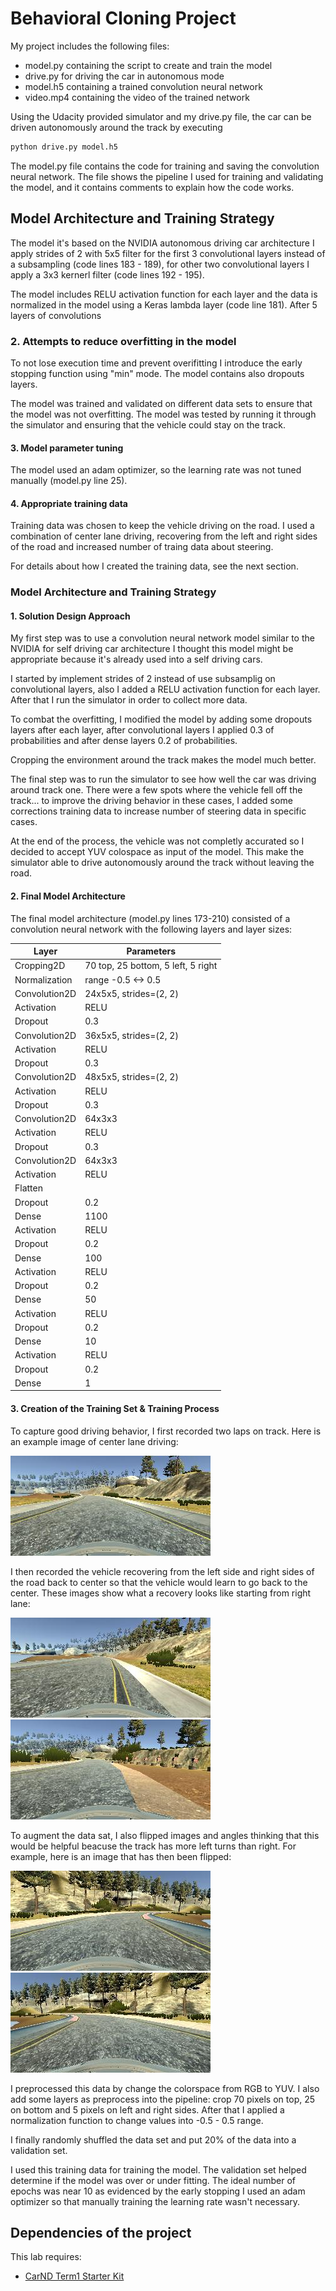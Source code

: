 # Behavioral Cloning Project

[//]: # (Image References)

[image1]: ./images/image1.jpg "Grayscaling"
[image2]: ./images/image2.jpg "Recovery Image"
[image3]: ./images/image3.jpg "Recovery Image"
[image4]: ./images/image4.jpg "Normal Image"
[image5]: ./images/image5.jpeg "Flipped Image"

My project includes the following files:
* model.py containing the script to create and train the model
* drive.py for driving the car in autonomous mode
* model.h5 containing a trained convolution neural network
* video.mp4 containing the video of the trained network

Using the Udacity provided simulator and my drive.py file, the car can be driven autonomously around the track by executing 
```sh
python drive.py model.h5
```

The model.py file contains the code for training and saving the convolution neural network. The file shows the pipeline I used for training and validating the model, and it contains comments to explain how the code works.

## Model Architecture and Training Strategy

The model it's based on the NVIDIA autonomous driving car architecture
I apply strides of 2 with 5x5 filter for the first 3 convolutional layers instead of a subsampling (code lines 183 - 189), for other two convolutional layers I apply a 3x3 kernerl filter (code lines 192 - 195).

The model includes RELU activation function for each layer and the data is normalized in the model using a Keras lambda layer (code line 181).
After 5 layers of convolutions

### 2. Attempts to reduce overfitting in the model

To not lose execution time and prevent overifitting I introduce the early stopping function using "min" mode. The model contains also dropouts layers.

The model was trained and validated on different data sets to ensure that the model was not overfitting. The model was tested by running it through the simulator and ensuring that the vehicle could stay on the track.

#### 3. Model parameter tuning

The model used an adam optimizer, so the learning rate was not tuned manually (model.py line 25).

#### 4. Appropriate training data

Training data was chosen to keep the vehicle driving on the road. I used a combination of center lane driving, recovering from the left and right sides of the road and increased number of traing data about steering.

For details about how I created the training data, see the next section. 

### Model Architecture and Training Strategy

#### 1. Solution Design Approach

My first step was to use a convolution neural network model similar to the NVIDIA for self driving car architecture I thought this model might be appropriate because it's already used into a self driving cars. 

I started by implement strides of 2 instead of use subsamplig on convolutional layers, also I added a RELU activation function for each layer. After that I run the simulator in order to collect more data.

To combat the overfitting, I modified the model by adding some dropouts layers after each layer, after convolutional layers I applied 0.3 of probabilities and after dense layers 0.2 of probabilities.

Cropping the environment around the track makes the model much better.

The final step was to run the simulator to see how well the car was driving around track one. There were a few spots where the vehicle fell off the track... to improve the driving behavior in these cases, I added some corrections training data to increase number of steering data in specific cases.

At the end of the process, the vehicle was not completly accurated so I decided to accept YUV colospace as input of the model. This make the simulator able to drive autonomously around the track without leaving the road.

#### 2. Final Model Architecture

The final model architecture (model.py lines 173-210) consisted of a convolution neural network with the following layers and layer sizes:

 | Layer         | Parameters                         |
| ------------- | ---------------------------------- |
| Cropping2D    | 70 top, 25 bottom, 5 left, 5 right |
| Normalization | range -0.5 <-> 0.5                 |
| Convolution2D | 24x5x5, strides=(2, 2)             |
| Activation    | RELU                               |
| Dropout       | 0.3                                |
| Convolution2D | 36x5x5, strides=(2, 2)             |
| Activation    | RELU                               |
| Dropout       | 0.3                                |
| Convolution2D | 48x5x5, strides=(2, 2)             |
| Activation    | RELU                               |
| Dropout       | 0.3                                |
| Convolution2D | 64x3x3                             |
| Activation    | RELU                               |
| Dropout       | 0.3                                |
| Convolution2D | 64x3x3                             |
| Activation    | RELU                               |
| Flatten       |                                    |
| Dropout       | 0.2                                |
| Dense         | 1100                               |
| Activation    | RELU                               |
| Dropout       | 0.2                                |
| Dense         | 100                                |
| Activation    | RELU                               |
| Dropout       | 0.2                                |
| Dense         | 50                                 |
| Activation    | RELU                               |
| Dropout       | 0.2                                |
| Dense         | 10                                 |
| Activation    | RELU                               |
| Dropout       | 0.2                                |
| Dense         | 1                                  |


#### 3. Creation of the Training Set & Training Process

To capture good driving behavior, I first recorded two laps on track. Here is an example image of center lane driving:

![alt text][image1]

I then recorded the vehicle recovering from the left side and right sides of the road back to center so that the vehicle would learn to go back to the center. These images show what a recovery looks like starting from right lane:

![alt text][image2]
![alt text][image3]


To augment the data sat, I also flipped images and angles thinking that this would be helpful beacuse the track has more left turns than right. For example, here is an image that has then been flipped:

![alt text][image4]
![alt text][image5]


I preprocessed this data by change the colorspace from RGB to YUV.
I also add some layers as preprocess into the pipeline: crop 70 pixels on top, 25 on bottom and 5 pixels on left and right sides. After that I applied a normalization function to change values into -0.5 - 0.5 range.

I finally randomly shuffled the data set and put 20% of the data into a validation set. 

I used this training data for training the model. The validation set helped determine if the model was over or under fitting. The ideal number of epochs was near 10 as evidenced by the early stopping I used an adam optimizer so that manually training the learning rate wasn't necessary.


## Dependencies of the project
This lab requires:

* [CarND Term1 Starter Kit](https://github.com/udacity/CarND-Term1-Starter-Kit)